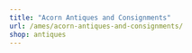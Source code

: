 ```yaml
---
title: "Acorn Antiques and Consignments"
url: /ames/acorn-antiques-and-consignments/
shop: antiques
---
```

